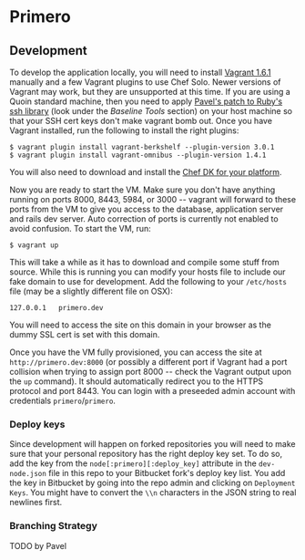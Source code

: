 Primero
========

## Development
To develop the application locally, you will need to install [Vagrant
1.6.1](http://www.vagrantup.com/download-archive/v1.6.1.html) manually and a
few Vagrant plugins to use Chef Solo.  Newer versions of Vagrant may work, but
they are unsupported at this time.  If you are using a Quoin standard machine,
then you need to apply [Pavel's patch to Ruby's ssh
library](https://bitbucket.org/quoin/quoin-toolbox) (look under the *Baseline
Tools* section) on your host machine so that your SSH cert keys don't make
vagrant bomb out.  Once you have Vagrant installed, run the following to
install the right plugins:

    $ vagrant plugin install vagrant-berkshelf --plugin-version 3.0.1
    $ vagrant plugin install vagrant-omnibus --plugin-version 1.4.1

You will also need to download and install the [Chef DK for your
platform](https://downloads.getchef.com/chef-dk/).

Now you are ready to start the VM.  Make sure you don't have anything running
on ports 8000, 8443, 5984, or 3000 -- vagrant will forward to these ports from
the VM to give you access to the database, application server and rails dev
server.  Auto correction of ports is currently not enabled to avoid confusion.
To start the VM, run:

    $ vagrant up

This will take a while as it has to download and compile some stuff from
source.  While this is running you can modify your hosts file to include
our fake domain to use for development.  Add the following to your `/etc/hosts`
file (may be a slightly different file on OSX):

    127.0.0.1   primero.dev

You will need to access the site on this domain in your browser as the dummy
SSL cert is set with this domain.

Once you have the VM fully provisioned, you can access the site at
`http://primero.dev:8000` (or possibly a different port if Vagrant had a port
collision when trying to assign port 8000 -- check the Vagrant output upon the
`up` command).  It should automatically redirect you to the HTTPS protocol and
port 8443.  You can login with a preseeded admin account with credentials
`primero`/`primero`.


### Deploy keys

Since development will happen on forked repositories you will need to make sure
that your personal repository has the right deploy key set.  To do so, add the
key from the `node[:primero][:deploy_key]` attribute in the `dev-node.json`
file in this repo to your Bitbucket fork's deploy key list.  You add the key in
Bitbucket by going into the repo admin and clicking on `Deployment Keys`.  You
might have to convert the `\\n` characters in the JSON string to real newlines
first.

### Branching Strategy
TODO by Pavel

